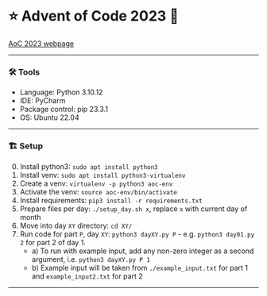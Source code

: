 # ⭐ Advent of Code 2023 🎄
[AoC 2023 webpage](https://adventofcode.com/2023)

---
### 🛠 Tools
- Language: Python 3.10.12
- IDE: PyCharm
- Package control: pip 23.3.1
- OS: Ubuntu 22.04

---

### 🏗 Setup
0. Install python3: `sudo apt install python3`
1. Install venv: `sudo apt install python3-virtualenv`
2. Create a venv: `virtualenv -p python3 aoc-env`
3. Activate the venv: `source aoc-env/bin/activate`
4. Install requirements: `pip3 install -r requirements.txt`
5. Prepare files per day: `./setup_day.sh x`, replace `x` with current day of month
6. Move into day `XY` directory: `cd XY/`
7. Run code for part `P`, day `XY`: `python3 dayXY.py P` - e.g. `python3 day01.py 2` for part 2 of day 1.
    - a) To run with example input, add any non-zero integer as a second argument, i.e. `python3 dayXY.py P 1`
    - b) Example input will be taken from `./example_input.txt` for part 1 and `example_input2.txt` for part 2

---